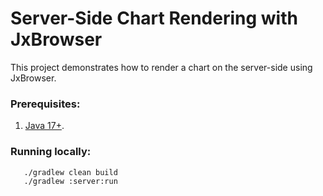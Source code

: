 # Server-Side Chart Rendering with JxBrowser

This project demonstrates how to render a chart on the server-side using JxBrowser.

### Prerequisites:
1. [Java 17+][jdk-java-net].

### Running locally:
```shell
   ./gradlew clean build
   ./gradlew :server:run
```

[jdk-java-net]: (https://jdk.java.net/)
